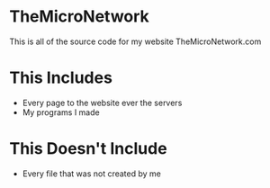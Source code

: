 TheMicroNetwork
===============

This is all of the source code for my website TheMicroNetwork.com


This Includes
=============
  - Every page to the website ever the servers
  - My programs I made

This Doesn't Include
====================
  - Every file that was not created by me
  
